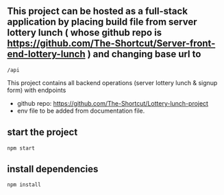 ## This project can be hosted as a full-stack application by placing build file from server lottery lunch ( whose github repo is https://github.com/The-Shortcut/Server-front-end-lottery-lunch ) and changing base url to

```
/api
```

This project contains all backend operations (server lottery lunch & signup form) with endpoints

- github repo: https://github.com/The-Shortcut/Lottery-lunch-project
- env file to be added from documentation file.

## start the project

`npm start`

## install dependencies

`npm install`
